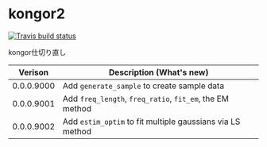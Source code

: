# kongor2

<!-- badges: start -->
  [![Travis build status](https://travis-ci.com/akimanabe/kongor2.svg?branch=master)](https://travis-ci.com/akimanabe/kongor2)
  <!-- badges: end -->

kongor仕切り直し

| Verison | Description (What's new) |
| ---- | ----|
| 0.0.0.9000 | Add `generate_sample` to create sample data |
| 0.0.0.9001 | Add `freq_length`, `freq_ratio`, `fit_em`, the EM method |
| 0.0.0.9002 | Add `estim_optim` to fit multiple gaussians via LS method |
